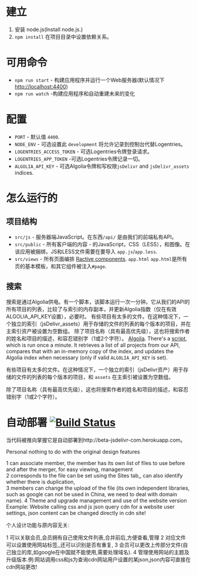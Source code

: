 # 建立

1. 安装 node.js(Install node.js.)
2. `npm install` 在项目目录中设置依赖关系。

# 可用命令

 - `npm run start` - 构建应用程序并运行一个Web服务器(默认情况下 [http://localhost:4400](http://localhost:4400))
 - `npm run watch` -构建应用程序和自动重建未来的变化

# 配置

 - `PORT` - 默认值 `4400`.
 - `NODE_ENV` - 可选设置此 `development` 将允许记录到控制台代替Logentries。
 - `LOGENTRIES_ACCESS_TOKEN` - 可选Logentries令牌登录请求。
 - `LOGENTRIES_APP_TOKEN` -可选Logentries令牌记录一切。
 - `ALGOLIA_API_KEY` - 可选Algolia令牌和写权限`jsDelivr` and `jsDelivr_assets` indices.

# 怎么运行的 

## 项目结构

 - `src/js` - 服务器端JavaScript。在东西`/api/` 是由我们的前端私有API。
 - `src/public` - 所有客户端的内容 - 的JavaScript，CSS（LESS），和图像。在该应用被捆绑，JS和LESS文件需要在要导入 `app.js`/`app.less`. 
 - `src/views` - 所有页面编排 [Ractive components](http://docs.ractivejs.org/latest/components). `app.html`  `app.html`是所有页的基本模板，和其它组件被注入`#page`.

## 搜索

搜索是通过Algolia供电。有一个脚本，该脚本运行一次一分钟。它从我们的API的所有项目的列表，比较了与索引的内存副本，并更新Algolia指数（仅在有效ALGOLIA_API_KEY设置），必要时。 有些项目有太多的文件。在这种情况下，一个独立的索引（jsDelivr_assets）用于存储的文件的列表的每个版本的项目，并在主索引资产被设置为空数组。 除了项目名称（具有最高优先级），这也将搜索作者的姓名和项目的描述，和容忍错别字（1或2个字符）。 [Algolia](https://www.algolia.com/). There's a [script](https://github.com/jsdelivr/www.jsdelivr.com/commit/8742343dc49b10201f4c5d864da221607d480a83#diff-902324592c72fe4414b0ff192977e0e3), which is run once a minute. It retrieves a list of all projects from our API, compares that with an in-memory copy of the index, and updates the Algolia index when necessary (only if valid `ALGOLIA_API_KEY` is set).

有些项目有太多的文件。在这种情况下，一个独立的索引（jsDelivr资产）用于存储的文件的列表的每个版本的项目，和 `assets` 在主索引被设置为空数组。

除了项目名称（具有最高优先级），这也将搜索作者的姓名和项目的描述，和容忍错别字（1或2个字符）。

# 自动部署 [![Build Status](https://travis-ci.org/jsdelivr/www.jsdelivr.com.svg?branch=master)](https://travis-ci.org/jsdelivr/www.jsdelivr.com)
当代码被推向掌握它是自动部署到http://beta-jsdelivr-com.herokuapp.com。


Personal nothing to do with the original design features

1 can associate member, the member has its own list of files to use before and after the merger, for easy viewing, management   
2 corresponds to the file can be set using the Sites tab,, can also identify whether there is duplication,  
 3 members can change the upload of the file (its own independent libraries, such as google can not be used in China, we need to deal with domain name).
 4  Theme and upgrade management and use of the website version Example: Website calling css and js json query cdn for a website user settings, json content can be changed directly in cdn site! 

个人设计功能与原内容无关:

1 可以关联会员,会员拥有自己使用文件列表,合并前后,方便查看,管理
 2 对应文件可以设置使用网站标签,,还可以识别是否有重复, 
3 会员可以更改上传部分文件(自己独立的库,如google在中国就不能使用,需要处理域名).
 4 管理使用网站的主题及升级版本.例:网站调用css和js为查询cdn网站用户设置的某json,json内容可直接在cdn网站更改!
